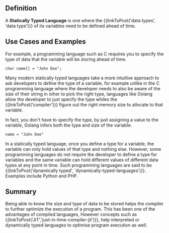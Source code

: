 ## Definition

A **Statically Typed Language** is one where the {{linkToPost('data types', 'data type')}} of its variables need to be defined ahead of time.

## Use Cases and Examples
For example, a programming language such as C requires you to specify the type of data that the variable will be storing ahead of time. 

```
char name[] = "John Doe";
```
Many modern statically typed languages take a more intuitive approach to ask developers to define the type of a variable, for example unlike in the C programming language where the developer needs to also be aware of the size of their string in other to pick the right type, languages like Golang allow the developer to just specify the type whiles the {{linkToPost('compiler')}} figure out the right memory size to allocate to that variable.

In fact, you don't have to specify the type, by just assigning a value to the variable, Golang infers both the type and size of the variable.


```
name = "John Doe"
```
In a statically typed language, once you define a type for a variable, the variable can only hold values of that type and nothing else. 
However, some programming languages do not require the developer to define a type for variables and the same variable can hold different values of different data types at any point in time. Such programming languages are said to be {{linkToPost('dynamically typed', 'dynamically-typed-languages')}}. Examples include Python and PHP.

## Summary

Being able to know the size and type of data to be stored helps the compiler to further optimize the execution of a program.
This has been one of the advantages of compiled languages, However concepts such as {{linkToPost('JIT','just-in-time-compiler-jit')}},
help interpreted or dynamically typed languages to optimise program execution as well.